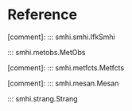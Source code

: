 # Reference

[comment]: ::: smhi.smhi.IfkSmhi

::: smhi.metobs.MetObs

[comment]: ::: smhi.metfcts.Metfcts

[comment]: ::: smhi.mesan.Mesan

::: smhi.strang.Strang
